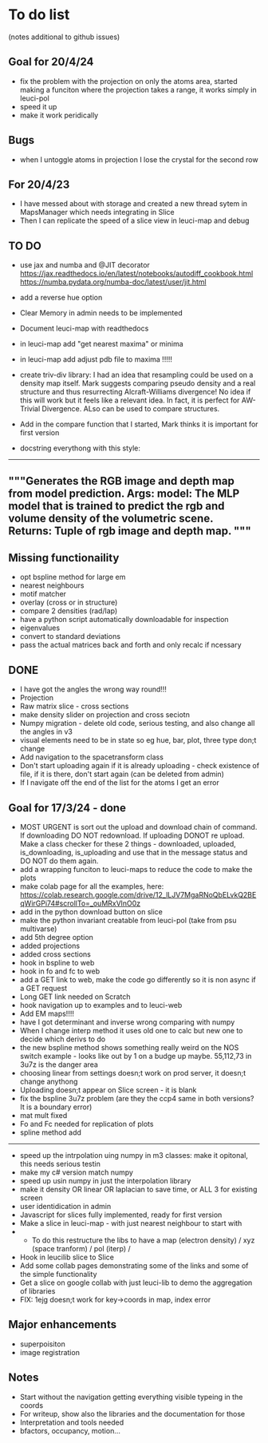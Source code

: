
# To do list
(notes additional to github issues)

## Goal for 20/4/24
- fix the problem with the projection on only the atoms area, started making a funciton where the projection takes a range, it works simply in leuci-pol
- speed it up
- make it work peridically


 
## Bugs
- when I untoggle atoms in projection I lose the crystal for the second row

## For 20/4/23
- I have messed about with storage and created a new thread sytem in MapsManager which needs integrating in Slice
- Then I can replicate the speed of a slice view in leuci-map and debug


## TO DO

 - use jax and numba and @JIT decorator
    https://jax.readthedocs.io/en/latest/notebooks/autodiff_cookbook.html
    https://numba.pydata.org/numba-doc/latest/user/jit.html
- add a reverse hue option
- Clear Memory in admin needs to be implemented
- Document leuci-map with readthedocs

- in leuci-map add "get nearest maxima" or minima
- in leuci-map add adjust pdb file to maxima !!!!!
- create triv-div library: I had an idea that resampling could be used on a density map itself. Mark suggests comparing pseudo density and a real structure and thus resurrecting Alcraft-Williams divergence! No idea if this will work but it feels like a relevant idea. In fact, it is perfect for AW-Trivial Divergence. ALso can be used to compare structures.
- Add in the compare function that I started, Mark thinks it is important for first version
- docstring everythong with this style:
----------------------------------------------------
  """Generates the RGB image and depth map from model prediction.
    Args:
        model: The MLP model that is trained to predict the rgb and
            volume density of the volumetric scene.        
    Returns:
        Tuple of rgb image and depth map.
    """
----------------------------------------------------

## Missing functionaility
- opt bspline method for large em
- nearest neighbours
- motif matcher
- overlay (cross or in structure)
- compare 2 densities (rad/lap)
- have a python script automatically downloadable for inspection
- eigenvalues
- convert to standard deviations
- pass the actual matrices back and forth and only recalc if ncessary



## DONE
- I have got the angles the wrong way round!!!
- Projection
- Raw matrix slice - cross sections
- make density slider on projection and cross seciotn
- Numpy migration - delete old code, serious testing, and also change all the angles in v3
- visual elements need to be in state so eg hue, bar, plot, three type don;t change
- Add navigation to the spacetransform class
- Don't start uploading again if it is already uploading - check existence of file, if it is there, don't start again (can be deleted from admin)
- If I navigate off the end of the list for the atoms I get an error

## Goal for 17/3/24 - done
- MOST URGENT is sort out the upload and download chain of command. If downloading DO NOT redownload. If uploading DONOT re upload. Make a class checker for these 2 things - downloaded, uploaded, is_downloading, is_uploading and use that in the message status and DO NOT do them again.
- add a wrapping funciton to leuci-maps to reduce the code to make the plots
- make colab page for all the examples, here: https://colab.research.google.com/drive/12_lLJV7MgaRNoQbELvkQ2BEqWirGPi74#scrollTo=_ouMRxVlnO0z
- add in the python download button on slice
- make the python invariant creatable from leuci-pol (take from psu multivarse)
- add 5th degree option
- added projections
- added cross sections
- hook in bspline to web
- hook in fo and fc to web
- add a GET link to web, make the code go differently so it is non async if a GET request
- Long GET link needed on Scratch
- hook navigation up to examples and to leuci-web
- Add EM maps!!!!
- have I got determinant and inverse wrong comparing with numpy
- When I change interp method it uses old one to calc but new one to decide which derivs to do
- the new bspline method shows something really weird on the NOS switch example - looks like out by 1 on a budge up maybe.
55,112,73 in 3u7z is the danger area
- choosing linear from settings doesn;t work on prod server, it doesn;t change anythong
- Uploading doesn;t appear on Slice screen - it is blank
- fix the bspline 3u7z problem (are they the ccp4 same in both versions? It is a boundary error)
- mat mult fixed
- Fo and Fc needed for replication of plots
- spline method add


-----------------------------------------------
- speed up the intrpolation uing numpy in m3 classes: make it opitonal, this needs serious testin
- make my c# version match numpy
- speed up usin numpy in just the interpolation library
-  make it density OR linear OR laplacian to save time, or ALL 3 for existing screen
- user identidication in admin
- Javascript for slices fully implemented, ready for first version
- Make a slice in leuci-map - with just nearest neighbour to start with
- - To do this restructure the libs to have a map (electron density) / xyz (space tranform) / pol (iterp) / 
- Hook in leucilib slice to Slice
- Add some collab pages demonstrating some of the links and some of the simple functionality
- Get a slice on google collab with just leuci-lib to demo the aggregation of libraries
- FIX: 1ejg doesn;t work for key->coords in map, index error

## Major enhancements
- superpoisiton 
- image registration

## Notes
- Start without the navigation getting everything visible typeing in the coords
- For writeup, show also the libraries and the documentation for those
- Interpretation and tools needed
 - bfactors, occupancy, motion...


